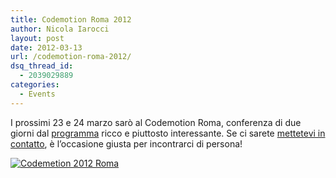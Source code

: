 ```yaml
---
title: Codemotion Roma 2012
author: Nicola Iarocci
layout: post
date: 2012-03-13
url: /codemotion-roma-2012/
dsq_thread_id:
  - 2039029889
categories:
  - Events
---
```

I prossimi 23 e 24 marzo sarò al Codemotion Roma, conferenza di due giorni dal <a title="Programma Codemotion 2012" href="http://www.codemotion.it/programma/23-marzo" target="_blank">programma</a> ricco e piuttosto interessante. Se ci sarete <a title="Contatti" href="http://nicolaiarocci.com/contatti/" target="_blank">mettetevi in contatto</a>, è l&#8217;occasione giusta per incontrarci di persona!

[<img class="size-full wp-image-4651 alignleft" title="Codemetion 2012 Roma" src="http://i2.wp.com/nicolaiarocci.com/wp-content/uploads/codemotion-banner468x60.gif?fit=468%2C60" alt="Codemetion 2012 Roma" srcset="http://i2.wp.com/nicolaiarocci.com/wp-content/uploads/codemotion-banner468x60.gif?w=468 468w, http://i2.wp.com/nicolaiarocci.com/wp-content/uploads/codemotion-banner468x60.gif?resize=150%2C19 150w, http://i2.wp.com/nicolaiarocci.com/wp-content/uploads/codemotion-banner468x60.gif?resize=300%2C38 300w" sizes="(max-width: 468px) 100vw, 468px" data-recalc-dims="1" />][1]

&nbsp;

 [1]: http://codemotion.it
